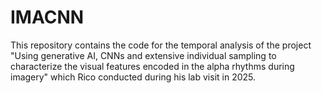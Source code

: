 # IMACNN
 
This repository contains the code for the temporal analysis of the project "Using generative AI, CNNs and extensive individual sampling to characterize the visual features encoded in the alpha rhythms during imagery" which Rico conducted during his lab visit in 2025.
